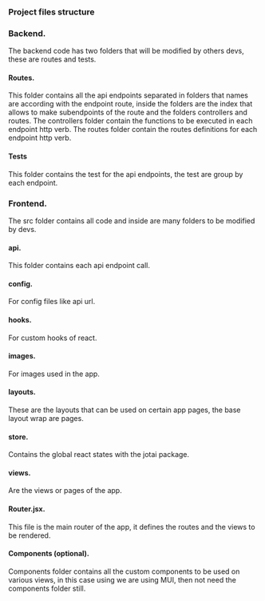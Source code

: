 ### Project files structure

### Backend.
The backend code has two folders that will be modified by others devs, these are routes and tests.

#### Routes.
This folder contains all the api endpoints separated in folders that names are according with the endpoint route, inside the folders are the index that allows to make subendpoints of the route and the folders controllers and routes.
The controllers folder contain the functions to be executed in each endpoint http verb.
The routes folder contain the routes definitions for each endpoint http verb.

#### Tests
This folder contains the test for the api endpoints, the test are group by each endpoint.

### Frontend.
The src folder contains all code and inside are many folders to be modified by devs.

#### api.
This folder contains each api endpoint call.

#### config.
For config files like api url.

#### hooks.
For custom hooks of react.

#### images.
For images used in the app.

#### layouts.
These are the layouts that can be used on certain app pages, the base layout wrap are pages.

#### store.
Contains the global react states with the jotai package.

#### views.
Are the views or pages of the app.

#### Router.jsx.
This file is the main router of the app, it defines the routes and the views to be rendered.

#### Components (optional).
Components folder contains all the custom components to be used on various views, in this case using we are using MUI, then not need the components folder still.